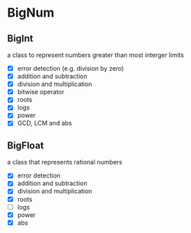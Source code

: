 # BigNum
## BigInt
a class to represent numbers greater than most interger limits
- [X] error detection (e.g. division by zero)
- [X] addition and subtraction
- [X] division and multiplication
- [X] bitwise operator
- [X] roots
- [X] logs
- [X] power
- [X] GCD, LCM and abs

## BigFloat
a class that represents rational numbers
- [X] error detection
- [X] addition and subtraction
- [X] division and multiplication
- [X] roots
- [ ] logs
- [X] power
- [X] abs
